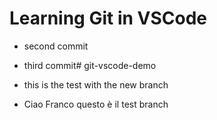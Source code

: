 # Learning Git in VSCode

- second commit

- third commit# git-vscode-demo

- this is the test with the new branch

- Ciao Franco questo è il test branch